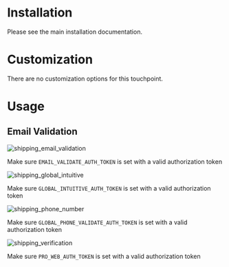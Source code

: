 # Installation
Please see the main installation documentation.

# Customization
There are no customization options for this touchpoint.

# Usage
## Email Validation

![shipping_email_validation](https://user-images.githubusercontent.com/5572859/102940938-70446d00-447f-11eb-9db8-9dc9748ab2f2.gif)

Make sure `EMAIL_VALIDATE_AUTH_TOKEN` is set with a valid authorization token

![shipping_global_intuitive](https://user-images.githubusercontent.com/5572859/102940999-9e29b180-447f-11eb-99db-8e0e5e0632e0.gif)

Make sure `GLOBAL_INTUITIVE_AUTH_TOKEN` is set with a valid authorization token

![shipping_phone_number](https://user-images.githubusercontent.com/5572859/102940873-5014ae00-447f-11eb-9659-d3a044ef16ed.gif)

Make sure `GLOBAL_PHONE_VALIDATE_AUTH_TOKEN` is set with a valid authorization token

![shipping_verification](https://user-images.githubusercontent.com/5572859/102941105-da5d1200-447f-11eb-8d09-df0cf5a045ce.gif)

Make sure `PRO_WEB_AUTH_TOKEN` is set with a valid authorization token
